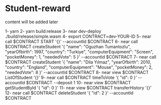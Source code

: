 # Student-reward
content will be added later

1- yarn
2- yarn build:release
3- near dev-deploy ./build/release/simple.wasm
4- export CONTRACT=dev-YOUR-ID
5- near call $CONTRACT START '{}' --accountId $CONTRACT
6- near call $CONTRACT createStudent '{ "name": "Oguzhan Tumantozlu", "yearOfbirth": 1997, "country": "Turkiye", "computerEquipment": "Screen", "pocketMoney": 1, "neededVote": 5 }' --accountId $CONTRACT
7- near call $CONTRACT createStudent '{ "name": "Dila Yılmaz", "yearOfbirth": 2010, "country": "England", "computerEquipment": "Mouse", "pocketMoney": 2, "neededVote": 8 }' --accountId $CONTRACT
8- near view $CONTRACT ListOfStudent '{}'
9- near call $CONTRACT timeToVote '{ "id": 0 }' --accountId $CONTRACT --deposit 1
10- near view $CONTRACT getStudentById '{ "id": 0 }'
11- near view $CONTRACT transferHistory '{}'
12- near call $CONTRACT deleteStudent '{ "id": 2 }' --accountId $CONTRACT
